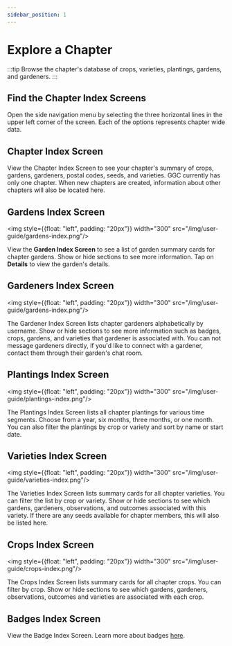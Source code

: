 ```yaml
---
sidebar_position: 1
---
```


# Explore a Chapter

:::tip Browse the chapter's database of crops, varieties, plantings, gardens, and gardeners.
:::

## Find the Chapter Index Screens

Open the side navigation menu by selecting the three horizontal lines in the upper left corner of the screen.  Each of the options represents chapter wide data.

## Chapter Index Screen

View the Chapter Index Screen to see your chapter's summary of crops, gardens, gardeners, postal codes, seeds, and varieties.  GGC currently has only one chapter.  When new chapters are created, information about other chapters will also be located here.

## Gardens Index Screen

<img style={{float: "left", padding: "20px"}} width="300" src="/img/user-guide/gardens-index.png"/>

View the **Garden Index Screen** to see a list of garden summary cards for chapter gardens.  Show or hide sections to see more information.  Tap on **Details** to view the garden's details.

<div style={{clear:"both"}}></div>

## Gardeners Index Screen

<img style={{float: "left", padding: "20px"}} width="300" src="/img/user-guide/gardens-index.png"/>

The Gardener Index Screen lists chapter gardeners alphabetically by username.  Show or hide sections to see more information such as badges, crops, gardens, and varieties that gardener is associated with.  You can not message gardeners directly, if you'd like to connect with a gardener, contact them through their garden's chat room.

<div style={{clear:"both"}}></div>

## Plantings Index Screen

<img style={{float: "left", padding: "20px"}} width="300" src="/img/user-guide/plantings-index.png"/>

The Plantings Index Screen lists all chapter plantings for various time segments.  Choose from a year, six months, three months, or one month.  You can also filter the plantings by crop or variety and sort by name or start date.

<div style={{clear:"both"}}></div>

## Varieties Index Screen

<img style={{float: "left", padding: "20px"}} width="300" src="/img/user-guide/varieties-index.png"/>

The Varieties Index Screen lists summary cards for all chapter varieties.  You can filter the list by crop or variety.  Show or hide sections to see which gardens, gardeners, observations, and outcomes associated with this variety.  If there are any seeds available for chapter members, this will also be listed here.

<div style={{clear:"both"}}></div>

## Crops Index Screen

<img style={{float: "left", padding: "20px"}} width="300" src="/img/user-guide/crops-index.png"/>

The Crops Index Screen lists summary cards for all chapter crops.  You can filter by crop.  Show or hide sections to see which gardens, gardeners, observations, outcomes and varieties are associated with each crop.

<div style={{clear:"both"}}></div>

## Badges Index Screen
View the Badge Index Screen. Learn more about badges [here](/docs/user-guide/badges).
